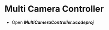 # Multi Camera Controller

<!-- [![iPad mini 6th gen (iPadOS)](https://github.com/DeepFrost4D/MultiCameraController/actions/workflows/ipad_mini.yaml/badge.svg?branch=main)](https://github.com/DeepFrost4D/MultiCameraController/actions/workflows/ipad_mini.yaml) -->

- Open ***MultiCameraController.xcodeproj***
